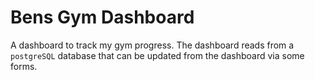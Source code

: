 # Bens Gym Dashboard

A dashboard to track my gym progress. The dashboard reads from a `postgreSQL` database that can be updated from the dashboard via some forms.
